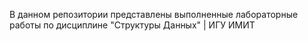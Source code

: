 В данном репозитории представлены выполненные лабораторные работы по дисциплине "Структуры Данных" | ИГУ ИМИТ
